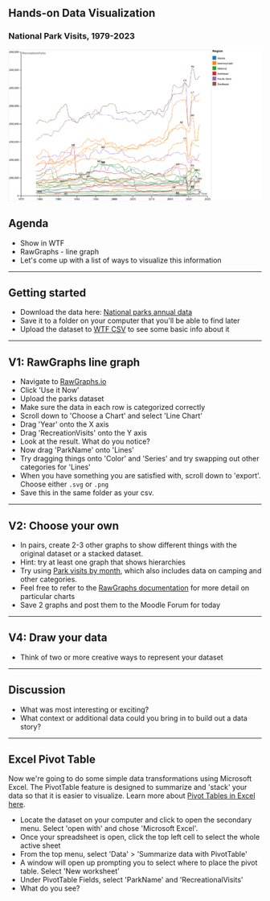 ## Hands-on Data Visualization

### National Park Visits, 1979-2023

![parks linegraph](../static/parks-line.svg)


## Agenda

- Show in WTF
- RawGraphs - line graph
- Let's come up with a list of ways to visualize this information

---

## Getting started

- Download the data here: [National parks annual data](https://raw.githubusercontent.com/melaniewalsh/responsible-datasets-in-context/main/datasets/national-parks/US-National-Parks_RecreationVisits_1979-2023.csv) 
- Save it to a folder on your computer that you'll be able to find later
- Upload the dataset to [WTF CSV](https://databasic.io/en/wtfcsv/) to see some basic info about it

---

## V1: RawGraphs line graph

- Navigate to [RawGraphs.io](https://www.rawgraphs.io/)
- Click 'Use it Now'
- Upload the parks dataset
- Make sure the data in each row is categorized correctly
- Scroll down to 'Choose a Chart' and select 'Line Chart'
- Drag 'Year' onto the X axis
- Drag 'RecreationVisits' onto the Y axis
- Look at the result. What do you notice?
- Now drag 'ParkName' onto 'Lines'
- Try dragging things onto 'Color' and 'Series' and try swapping out other categories for 'Lines'
- When you have something you are satisfied with, scroll down to 'export'. Choose either `.svg` or `.png`
- Save this in the same folder as your csv.

---

## V2: Choose your own

- In pairs, create 2-3 other graphs to show different things with the original dataset or a stacked dataset. 
- Hint: try at least one graph that shows hierarchies
- Try using [Park visits by month](https://raw.githubusercontent.com/melaniewalsh/responsible-datasets-in-context/main/datasets/national-parks/US-National-Parks_Use_1979-2023_By-Month.csv), which also includes data on camping and other categories.
- Feel free to refer to the [RawGraphs documentation](https://www.rawgraphs.io/learning) for more detail on particular charts
- Save 2 graphs and post them to the Moodle Forum for today

---

## V4: Draw your data

- Think of two or more creative ways to represent your dataset

---

## Discussion
- What was most interesting or exciting? 
- What context or additional data could you bring in to build out a data story?

---

##  Excel Pivot Table

Now we're going to do some simple data transformations using Microsoft Excel. The PivotTable feature is designed to summarize and 'stack' your data so that it is easier to visualize. Learn more about [Pivot Tables in Excel here](https://support.microsoft.com/en-us/office/create-a-pivottable-to-analyze-worksheet-data-a9a84538-bfe9-40a9-a8e9-f99134456576).

- Locate the dataset on your computer and click to open the secondary menu. Select 'open with' and chose 'Microsoft Excel'.
- Once your spreadsheet is open, click the top left cell to select the whole active sheet
- From the top menu, select 'Data' > 'Summarize data with PivotTable'
- A window will open up prompting you to select where to place the pivot table. Select 'New worksheet'
- Under PivotTable Fields, select 'ParkName' and 'RecreationalVisits'
- What do you see?